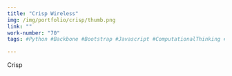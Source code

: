 ```yaml
---
title: "Crisp Wireless"
img: /img/portfolio/crisp/thumb.png
link: ""
work-number: "70"
tags: #Python #Backbone #Bootstrap #Javascript #ComputationalThinking #p2p

---
```

Crisp